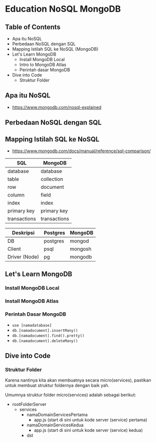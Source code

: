 # Education NoSQL MongoDB

## Table of Contents

- Apa itu NoSQL
- Perbedaan NoSQL dengan SQL
- Mapping Istilah SQL ke NoSQL (MongoDB)
- Let's Learn MongoDB
  - Install MongoDB Local
  - Intro to MongoDB Atlas
  - Perintah dasar MongoDB
- Dive into Code
  - Struktur Folder

## Apa itu NoSQL

- https://www.mongodb.com/nosql-explained

## Perbedaan NoSQL dengan SQL

## Mapping Istilah SQL ke NoSQL

- https://www.mongodb.com/docs/manual/reference/sql-comparison/

| SQL          | MongoDB      |
| ------------ | ------------ |
| database     | database     |
| table        | collection   |
| row          | document     |
| column       | field        |
| index        | index        |
| primary key  | primary key  |
| transactions | transactions |

| Deskripsi     | Postgres | MongoDB |
| ------------- | -------- | ------- |
| DB            | postgres | mongod  |
| Client        | psql     | mongosh |
| Driver (Node) | pg       | mongodb |

## Let's Learn MongoDB

### Install MongoDB Local

### Install MongoDB Atlas

### Perintah Dasar MongoDB

- `use [namadatabase]`
- `db.[namadocument].insertMany()`
- `db.[namadocument].find().pretty()`
- `db.[namadocument].deleteMany()`

## Dive into Code

### Struktur Folder

Karena nantinya kita akan membuatnya secara micro(services), pastikan untuk membuat struktur foldernya dengan baik yah.

Umumnya struktur folder micro(services) adalah sebagai berikut:

- rootFolderServer
  - services
    - namaDomainServicesPertama
      - app.js (start di sini untuk kode server (service) pertama)
    - namaDomainServicesKedua
      - app.js (start di sini untuk kode server (service) kedua)
    - dst
